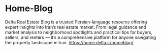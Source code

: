 # Home-Blog
Delta Real Estate Blog is a trusted Persian-language resource offering expert insights into Iran’s real estate market. From legal guidance and market analysis to neighborhood spotlights and practical tips for buyers, sellers, and renters — it’s a comprehensive platform for anyone navigating the property landscape in Iran.
https://home.delta.ir/homeblog/
